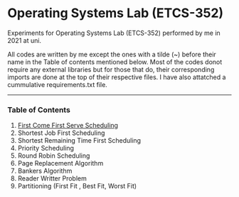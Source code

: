 # Operating Systems Lab (ETCS-352)
Experiments for Operating Systems Lab (ETCS-352) performed by me in 2021 at uni.

All codes are written by me except the ones with a tilde (~) before their name in the Table of contents mentioned below. Most of the codes donot require any external libraries but for those that do, their corresponding imports are done at the top of their respective files. I have also attatched a cummulative requirements.txt file.

------------


### Table of Contents
1. [First Come First Serve Scheduling](/1.%20First%20Come%20First%20Serve%20Scheduling)
2. Shortest Job First Scheduling
3. Shortest Remaining Time First Scheduling
4. Priority Scheduling
5. Round Robin Scheduling
6. Page Replacement Algorithm
7. Bankers Algorithm
8. Reader Writter Problem
9. Partitioning (First Fit , Best Fit, Worst Fit)
